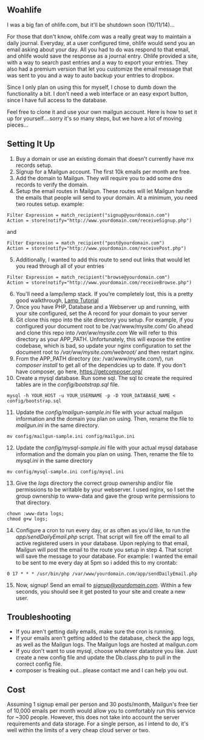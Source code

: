 ## Woahlife
I was a big fan of ohlife.com, but it'll be shutdown soon (10/11/14)...

For those that don't know, ohlife.com was a really great way to maintain a daily journal.  Everyday, at a user configured time, ohlife would send you an email asking about your day. All you had to do was respond to that email, and ohlife would save the response as a journal entry. Ohlife provided a site, with a way to search past entries and a way to export your entries.  They also had a premium version that let you customize the email message that was sent to you and a way to auto backup your entries to dropbox.

Since I only plan on using this for myself, I chose to dumb down the functionality a bit.  I don't need a web interface or an easy export button, since I have full access to the database.

Feel free to clone it and use your own mailgun account.  Here is how to set it up for yourself....sorry it's so many steps,  but we have a lot of moving pieces...

## Setting It Up
1. Buy a domain or use an existing domain that doesn't currently have mx records setup.
2. Signup for a Mailgun account.  The first 10k emails per month are free.
3. Add the domain to Mailgun.  They will require you to add some dns records to verify the domain.
4. Setup the email routes in Mailgun.  These routes will let Mailgun handle the emails that people will send to your domain. At a minimum, you need two routes setup.  example:
```
Filter Expression = match_recipient("signup@yourdomain.com") 
Action = store(notify="http://www.yourdomain.com/receiveSignup.php")
```
and
```
Filter Expression = match_recipient("post@yourdomain.com")   
Action = store(notify="http://www.yourdomain.com/receivePost.php")
```
5. Additionally, I wanted to add this route to send out links that would let you read through all of your entries       
```
Filter Expression = match_recipient("browse@yourdomain.com") 
Action = store(notify="http://www.yourdomain.com/receiveBrowse.php")
```
6. You'll need a lamp/lemp stack.  If you're completely lost, this is a pretty good walkthrough, [Lamp Tutorial](https://www.digitalocean.com/community/tutorials/how-to-install-linux-nginx-mysql-php-lemp-stack-on-ubuntu-12-04)
7. Once you have PHP, Database and a Webserver up and running, with your site configured, set the A record for your domain to your server
8. Git clone this repo into the site directory you setup.
    For example, if you configured your document root to be /var/www/mysite.com/
    Go ahead and clone this repo into */var/ww/mysite.com*
    We will refer to this directory as your APP_PATH.  Unfortunately, this will expose the entire codebase, which is bad, so update your nginx configuration to set the document root to */var/ww/mysite.com/webroot/* and then restart nginx.
9. From the APP_PATH directory (ex: /var/www/mysite.com/), run *composer install* to get all of the dependcies up to date. If you don't have composer, go here, https://getcomposer.org/</li>
10. Create a mysql database. Run some sql. The sql to create the required tables are in the *config/bootstrap.sql* file.
```
mysql -h YOUR_HOST -u YOUR_USERNAME -p -D YOUR_DATABASE_NAME < config/bootstrap.sql
```
11. Update the *config/mailgun-sample.ini* file with your actual mailgun information and the domain you plan on using.  Then, rename the file to *mailgun.ini* in the same directory.
```
mv config/mailgun-sample.ini config/mailgun.ini
```
12. Update the *config/mysql-sample.ini* file with your actual mysql database information and the domain you plan on using. Then, rename the file to *mysql.ini* in the same directory
```
mv config/mysql-sample.ini config/mysql.ini
```
13. Give the *logs* directory the correct group ownership and/or file permissions to be writable by your webserver. I used nginx, so I set the group ownership to www-data and gave the group write permissions to that directory.
```
chown :www-data logs;
chmod g+w logs;
```
14. Configure a cron to run every day, or as often as you'd like, to run the *app/sendDailyEmail.php* script. That script will fire off the email to all active registered users in your database.  Upon replying to that email, Mailgun will post the email to the route you setup in step 4.  That script will save the message to your database. For example: I wanted the email to be sent to me every day at 5pm so i added this to my crontab:
```
0 17 * * * /usr/bin/php /var/www/yourdomain.com/app/sendDailyEmail.php
```
15. Now, signup! Send an email to *signup@yourdomain.com*. Within a few seconds, you should see it get posted to your site and create a new user.

## Troubleshooting
- If you aren't getting daily emails, make sure the cron is running.
- If your emails aren't getting added to the database, check the app logs, as well as the Mailgun logs. The Mailgun logs are hosted at mailgun.com
- If you don't want to use mysql, choose whatever datastore you like.  Just create a new config file and update the Db.class.php to pull in the correct config file.
- composer is freaking out...please contact me and I can help you out.

## Cost
Assuming 1 signup email per person and 30 posts/month, Mailgun's free tier of 10,000 emails per month would allow you to comfortably run this service for ~300 people. However, this does not take into account the server requirements and data storage. For a single person, as I intend to do, it's well within the limits of a very cheap cloud server or two.
